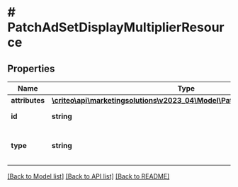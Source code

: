 # # PatchAdSetDisplayMultiplierResource

## Properties

Name | Type | Description | Notes
------------ | ------------- | ------------- | -------------
**attributes** | [**\criteo\api\marketingsolutions\v2023_04\Model\PatchAdSetDisplayMultiplier**](PatchAdSetDisplayMultiplier.md) |  | [optional]
**id** | **string** | Id of the entity | [optional]
**type** | **string** | Canonical type name of the entity | [optional]

[[Back to Model list]](../../README.md#models) [[Back to API list]](../../README.md#endpoints) [[Back to README]](../../README.md)
